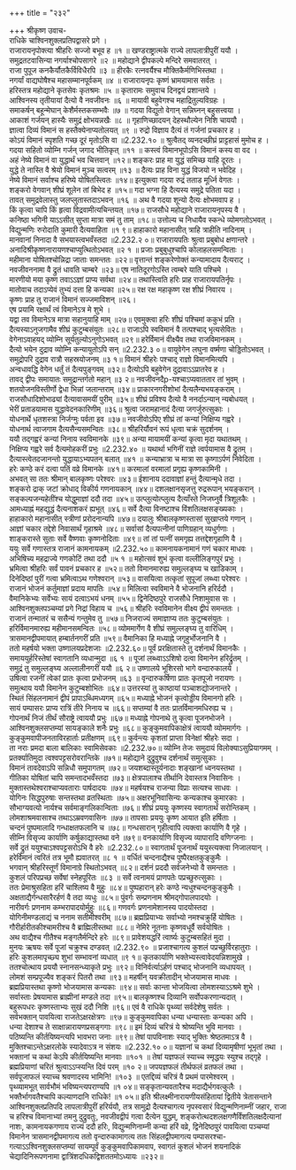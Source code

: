 +++
title = "२३२"

+++
श्रीकृष्ण उवाच-  
राधिके चाश्विनशुक्लप्रतिपद्वासरे प्रगे ।  
राजारायनृपोक्त्या श्रीहरिः सज्जो बभूव ह ॥१ ॥
खण्डराष्ट्रात्मके राज्ये लापलात्रीपुरीं ययौ ।  
समुद्रतटवासिन्या नगर्याश्चोपसागरे ॥२ ॥
महोद्याने द्वीपकल्पे मन्दिरे समवातरत् ।  
राजा पुपूज कनकैर्यौतकैर्विविधैरपि ॥३ ॥
हीरकैः रत्नवर्यैश्च मौक्तिकैर्मणिभिस्तथा ।  
नगर्यां वाद्यघोषैश्च महासम्मानपूर्वकम् ॥४ ॥
राजारायनृपः कृष्णं भ्रामयामास सर्वतः ।  
हरिस्तत्र महोद्याने कृतसेवः कृतश्रमः ॥५ ॥
कृतारामः समुवाच दिनद्वयं प्रशान्तये ।  
आश्विनस्य तृतीयायां दैत्यो वै नवजीवनः ॥६ ॥
मायावी बहुवेगश्च महाद्रितुल्यविग्रहः ।  
समाकर्षन् बहून्मेघान् केशैर्मस्तकसम्भवैः ॥७ ॥
गदया विद्युतो वेगान् सन्निघ्नन् बहुसत्त्वया ।  
आकाशं गर्जयन् हास्यैः समुद्रं क्षोभयन्नखैः ॥८ ॥
गृहाणिच्छादयन् देहस्थौल्येन निशि चाययौ ।  
ज्ञात्वा दिव्यं विमानं स हस्तैक्येनाप्यतोलयत् ॥९ ॥
रुद्रो विज्ञाय दैत्यं तं गर्जनां प्रचकार ह ।  
कोऽयं विमानं स्पृशति गच्छ दूरं मृतोऽसि वा ॥2.232.१० ॥
श्रुत्वैतद् व्यनदच्छीघ्रं प्राट्टहासं मुमोच ह ।  
गदया सहितो व्योम्नि गर्जन् जगाद भीतिकृत् ॥११ ॥
कस्त्वं विमानभूपोऽसि विमानं कस्य वा वद ।  
अहं नेष्ये विमानं वा युद्धार्थं भव चित्तवान् ॥१२॥
शङ्करः प्राह मा युद्धं समिच्छ याहि दूरतः ।  
युद्धे ते नास्ति वै श्रेयो विमानं मुञ्च सत्वरम् ॥१३ ॥
दैत्यः प्राह विना युद्धं विजयो न भवेदिह ।  
नेष्ये विमानं सर्वाश्च हरिष्ये योषितस्त्वितः ॥१४॥
इत्युक्त्वा गदया रुद्रं तताड मूर्ध्नि वेगतः ।  
शङ्करो वेगवान् शीघ्रं शूलेन तां बिभेद ह ॥१५॥
गदा भग्ना हि दैत्यस्य समुद्रे पतिता यदा ।  
तावत् समुद्रवेलास्तु जलप्लुतास्तदाऽभवन् ॥१६ ॥
अथ वै गदया शून्यो दैत्यः क्षोभमवाप ह ।  
किं कृत्वा चापि किं हृत्वा विद्रवामीत्यचिन्तयत् ॥१७॥
राजसौधे महोद्याने राजारायनृपस्य वै ।  
कनिष्ठा भगिनी याऽऽसीत् सुप्ता मात्रा समं तु ताम् ॥१८॥
उत्तोल्य च निधायैव स्कन्धे व्योमगतोऽभवत् ।  
विद्युन्मणिः रुरोदाति कुमारी दैत्यवाहिता ॥१ ९॥
हाहाकारो महानासीत् त्राहि त्राहीति नादिनाम् ।  
मानवानां निनादा वै सभयास्त्वभवँस्तदा ॥2.232.२ ०॥
राजारायपतिः श्रुत्वा प्रबुबोध क्षणान्तरे ।  
अनादिश्रीकृष्णनारायणश्चाप्युत्थितोऽभवत् ॥२ १ ॥
प्रजाः प्रबुबुधुश्चापि कोलाहलसमन्विताः ।  
महीमाना योषितश्चोन्निद्रा जाताः समन्ततः ॥२२॥
वृत्तान्तं शङ्करेणोक्तं कन्यामादाय दैत्यराट् ।  
नवजीवननामा वै द्रुतं धावति चाम्बरे ॥२३॥
एष नातिदूरगोऽस्ति त्वम्बरे याति पश्चिमे ।  
मारणीयो मया कृष्ण तवाऽऽज्ञां प्राप्य सर्वथा ॥२४॥
तथास्त्विति हरिः प्राह राजारायपतिर्नृपः ।  
मातोवाच तदाऽप्येवं तुभ्यं दत्ता हि कन्यका ॥२५॥
रक्ष रक्ष महाकृष्ण रक्ष शीघ्रं निवारय ।  
कृष्णः प्राह तु राजानं विमानं सज्जमाविशन् ॥२६।  
एष प्रयामि रक्षार्थं त्वं विमानेऽत्र मे शुभे ।  
यद्वा तव विमानेऽत्र मात्रा सहानुयाहि माम् ॥२७॥
एवमुक्त्वा हरिः शीघ्रं पश्चिमां ककुभं प्रति ।  
दैत्यस्याऽनुजगामैव शीघ्रं कुटुम्बसंयुतः ॥२८॥
राजाऽपि स्वविमानं वै तत्पश्चाद् भृत्यसेवितः ।  
वेगेनाऽवाहयद् व्योम्नि सूर्यतुल्योऽनुगोऽभवत् ॥२९॥
हरेर्विमानं वीक्ष्यैव तथा राजविमानकम् ।  
दैत्यो भयेन दुद्राव व्योम्नि कन्यायुतोऽपि सन् ॥2.232.३ ०॥
वायुवेगेन लघुना वर्ष्मणा चोड्डितोऽभवत् ।  
समुद्रोपरि दुद्राव रात्रौ सहस्रयोजनम् ॥३ १॥
विमानं श्रीहरेः पश्चाद् राज्ञो विमानमित्यपि ।  
अन्वधावद्धि वेगेन धर्तुं तं दैत्यपुङ्गवम् ॥३२॥
दैत्योऽपि बहुवेगेन दुद्रावाऽऽप्रातरेव ह ।  
तावद् द्वीपः समायातः समुद्रान्तर्गतो महान् ॥३ २॥
नवजीवनदैp-यश्चाऽप्यवाततार तां भुवम् ।  
शतयोजनविस्तीर्णो द्वेधा भिन्नां जलान्तराम् ॥३४॥
प्राकारनगरीशोभां दैत्यलैन्यभयङ्कराम् ।  
राजसौधादिशोभाढ्यां दैत्यावासमयीं पुरीम् ॥३५॥
शीघ्रं प्रविश्य दैत्यो वै ननर्दाऽन्यान् न्यबोधयत् ।  
भेरीं प्रताडयामास युद्धावेदनकारिणीम् ॥३६॥
श्रुत्वा जरामहानादं दैत्या जगर्जुरुत्सुकाः ।  
योधनार्थे धृतशस्त्रा निर्जग्मुः पर्वता इव ॥३७॥
नवजीवोऽपिए शीघ्रं तां कन्यां निक्षिप्य गह्वरे ।  
योधनार्थ त्वाजगाम दैत्यसैन्यसमन्वितः ॥३८॥
श्रीहरिर्यौवनं रूपं धृत्वा चक्रं सुदर्शनम् ।  
ययौ तद्गह्वरं कन्यां निनाय स्वविमानके ॥३९॥
अन्या मायामयीं कन्यां कृत्वा मृदा यथातथम् ।  
निक्षिप्य गह्वरे सर्व दैत्यमोहकरीं प्रभुः ॥2.232.४० ॥
यथार्था भगिनीं राज्ञे त्वर्पयामास वै द्रुतम् ।  
दैत्यास्त्वेतदजानन्तो युद्धायाऽभ्यपतन् बलात् ॥४१ ॥
कन्याभ्रात्रा च मात्रा सा कृष्गाऽर्पणं निवेदिता ।  
हरेः कण्ठे करं दत्वा पतिं वव्रे विमानके ॥४१॥
करमालां वरमालां प्रगृह्य कृष्णकामिनी ।  
अभवत् सा ततः श्रीमान् बालकृष्णः परेश्वरः ॥४३॥
ईशानाय ददावाज्ञां हन्तुं दैत्यान्मृधे तदा ।  
शङ्करो द्राक् जटां क्रोधाद् विकीर्य गणनायकान् ॥४४॥
दशलक्षानसृजत्तु रुद्ररूपान् भयङ्करान् ।  
सङ्कल्पजन्यहेतींश्च योद्धुमाज्ञां ददौ तदा ॥४५॥
उत्प्लुत्योत्प्लुत्य दैत्याँस्ते निजघ्नुर्वै त्रिशूलकैः ।  
आमध्याह्नं महद्युद्धं दैत्यनाशकरं ह्यभूत् ॥४६॥
सर्वे दैत्या विनष्टाश्च विंशतिलक्षसङ्ख्यकाः ।  
हाहाकारो महानासीत् स्त्रीणां प्ररोदनान्यपि ॥४७॥
दयालुः श्रीबालकृष्णस्तासां सुखाप्तये गणान् ।  
आज्ञां चकार तद्देशे निवासार्थं गृहाश्रमे ॥४८॥
सर्वासां दैत्यपत्नीनां पाणिग्रहान् व्यधुर्गणाः ।  
शाङ्करास्ते सुताः सर्वे वैष्णवाः कृष्णनोदिताः ॥४९॥
तां तां पत्नीं समगृह्य तत्तद्देशगृहाणि वै ।  
ययुः सर्वे गणास्तत्र राजानं कामनायकम् ॥2.232.५०॥
कामनायकनामानं गणं चकार माधवः ।  
अभिषिच्य महद्राज्ये गणकोटिं तथा ददौ ॥५ १ ॥
महोत्सवं शुभं कृत्वा वल्लीलिङ्गपुरं प्रभुः ।  
भ्रमित्वा श्रीहरिः सर्वं पावनं प्रचकार ह ॥५२॥
ततो विमानमारुह्य समुल्लङ्घ्य च खाडिकाम् ।  
दिनेदिष्ठां पुरीं गत्वा भ्रमित्वाऽथ गणेश्वरान् ॥५३॥
वासयित्वा तत्कृतां सुपूजां लब्ध्वा परेश्वरः ।  
राजानं भोजनं कर्तुमाज्ञां प्रदाय मापतिः ॥५४॥
मिलित्वा स्वविमाने वै भोजनानि हरिर्ददौ ।  
वैमानिकेभ्यः सर्वेभ्यः सायं दत्वाऽभयं धनम् ॥५५॥
द्विनेदिष्ठपुरे राजसौधे निशामुवास सः ।  
आश्विनशुक्लपञ्चम्यां प्रगे निद्रां विहाय च ॥५६॥
श्रीहरिः स्वविमानेन वीक्ष्य द्वीपं समन्ततः ।  
राजानं तन्मातरं च ससैन्यं गन्तुमेव तु ॥५७॥
निजराज्यं समाज्ञाप्य ततः कुटुम्बसंयुतः ।  
हरिर्विमानमारुह्य महीमानसमन्वितः ॥५८॥
व्योममार्गेण वै शीघ्रं समुल्लङ्घ्य तु वारिधिम् ।  
त्रासमानद्वीपमायात् हम्बार्तनगरीं प्रति ॥५९॥
वैमानिका हि मध्याह्ने जगृहुर्भोजनानि वै ।  
ततो महर्षयो भक्ता उष्णालयप्रदेशजाः ॥2.232.६०॥
पूर्वं प्ररक्षितास्ते तु दर्शनार्थं विमानकैः ।  
समाययुर्हरिस्तेषां स्वागतानि व्यधान्मुदा ॥६ १ ॥
पूजां लब्ध्वाऽऽशिषो दत्वा विमानेन हरिर्द्रुतम् ।  
समुद्रं तु समुल्लङ्घ्य अल्लालीनगरीं ययौ ॥६ २॥
उष्णालये भूशिरसो भागे वन्दारुकालये ।  
उषित्वा रजनीं त्वेकां प्रातः कृत्वा प्रभोजनम् ॥६३ ॥
वृन्दारुकर्षिणा प्रातः कृतपूजो नरायणः ।  
समुत्थाय ययौ विमानेन कुटुम्बशोभितः ॥६४॥
उत्तरस्यां तु काष्ठायां पञ्चाशद्योजनान्तरे ।  
स्थितं सिंहलनामानं द्वीपं प्रापाऽब्धिमध्यगम् ॥६५॥
मध्याह्ने भोजनं कृत्वोड्डीय विमानगो हरिः ।  
सायं पम्पासरः प्राप्य रात्रिं तीरे निनाय च ॥६६॥
सप्तम्यां वै ततः प्रातर्विमानमधिरुह्य च ।  
गोपनार्थं निजं तीर्थं सौराष्ट्रे त्वाययौ प्रभुः ॥६७॥
मध्याह्ने गोपनाथे तु कृत्वा पूजनभोजने ।  
आश्विनशुक्लसप्तम्यां सायङ्काले शनैः प्रभुः ॥६८॥
कुङ्कुमवापिकाक्षेत्रं त्वाययौ व्योममार्गगः ।  
कुङ्कुमवापीजनताविरहार्ताः प्रतीक्षणम् ॥६९॥
कुर्वन्त्यः कृशतां प्राप्ता विनेक्षां श्रीहरेः सदा ।  
ता नराः प्रमदा बाला बालिकाः स्वामिसेवकाः ॥2.232.७०॥
व्योम्नि तेजः समुदायं विलोक्याऽसुप्रियागमम् ।  
प्रतर्क्यातिमुदा त्वश्वपट्टसरोवरान्तिके ॥७१॥
महोद्याने दुद्रुवुश्च दर्शनार्थं समुत्सुकाः ।  
विमानं तावदेवाऽपि सन्निधौ समुपागतम् ॥७२॥
जयशब्दास्तूर्यनादाः शङ्खानां ध्वनयस्तथा ।  
गीतिका योषितां चापि समन्तादभवँस्तदा ॥७३॥
क्षेत्रपालाश्च तीर्थानि देवास्तत्र निवासिनः ।  
मुक्तास्तथेश्वराश्चाप्यवताराः पार्षदादयः ॥७४॥
महर्षयश्च राजन्या विप्राः सत्यश्च साधवः ।  
योगिनः सिद्धपुरुषाः सन्तस्तथा व्रतस्थिताः ॥७५॥
अक्षरभूनिवासिन्यः कन्यकाश्च कुमारकाः ।  
सौभाग्यवत्यो नार्यश्च सर्वमाङ्गलिकान्विताः ॥७६॥
शीघ्रं प्रययुः कृष्णस्य स्वागतार्थं सरोन्तिकम् ।  
लोमशाश्रमवासाश्च तथाऽऽम्रवणवासिनः ॥७७॥
तापसाः प्रययुः कृष्ण आयात इति हर्षिताः ।  
चन्दनं पुष्पमालादि गन्धाक्षतफलानि च ॥७८॥
गन्धसारान् गृहीत्वापि त्यक्त्वा कार्याणि वै गृहे ।  
सीम्नि विसृज्य कार्याणि कर्षुकाद्यास्तथा वने ॥७९॥
वनकार्याणि विसृज्य व्यापारादि वणिग्जनाः ।  
सर्वे द्रुतं ययुश्चाऽश्वपट्टसरोऽभि वै हरेः ॥2.232.८०॥
स्वागतार्थं पूजनार्थं ययुस्त्यक्त्वा निजालयान् ।  
हरेर्विमानं त्वरितं तत्र भूमौ ह्यवातरत् ॥८ १ ॥
वर्धितं चन्दनाद्यैश्च पुष्पैरक्षतकुङ्कुमैः ।  
भगवान् श्रीहरिस्तूर्णं विमानाग्रे स्थितोऽभवत् ॥८२॥
दर्शनं प्रददौ सर्वजनेभ्यो वै समन्ततः ।  
कुशलं परिपप्रच्छ सर्वेषां स्नेहपूरितः ॥८३ ॥
सर्वे त्वनामयं प्राणपतेः पप्रच्छुरुत्सुकाः ।  
ततः प्रेमाश्रुसहिता हरिं चाश्लिष्य वै मुहुः ॥८४॥
पुष्पहारान् हरेः कण्ठे न्यधुश्चन्दनकुङ्कुमैः ।  
अक्षताद्यैर्गन्धसारैरर्हणं वै तदा व्यधुः ॥८५॥
पुंवर्गः सम्प्रणनाम श्रीमद्गोपालपादयोः ।  
नारीवर्गः प्रणनाम कम्भरापादयोर्मुहुः ॥८६॥
गणवर्गः प्रणनामेशानस्य पादयोस्तदा ।  
योगिनीमण्डलाद्यं च ननाम सतीमीश्वरीम् ॥८७॥
ब्रह्मप्रियाभ्यः सर्वाभ्यो नमश्चक्रुर्हि योषितः ।  
गौरीर्हारीतकीश्चामरीश्च वै ब्राह्मिलीस्तथा ॥८८॥
नेमिरे नूतनाः कृष्णवधूर्वै सर्वयोषितः ।  
अथ वाद्यैश्च गीतैश्च मङ्गलैर्मन्दिरे हरेः ॥८९॥
प्रावेशयद्धरिं त्वार्ष्यः कुटुम्बसहितं मुदा ।  
मुनयः ऋषयः सर्वे पूजां चक्रुश्च दण्डवत् ॥2.232.९० ॥
प्रजाश्चागत्य कुशलं पप्रच्छुर्विरहातुराः ।  
हरिः कुशलमापृच्छ्य शुभां सम्भावनां व्यधात् ॥९ १॥
कृतकार्याणि भक्तेभ्यस्त्वावेदयन्निशामुखे ।  
ततश्चोत्थाय प्रययौ स्नानसन्ध्याकृते प्रभुः ॥९२॥
विनिर्वर्त्याऽर्हणं पश्चाद् भोजनानि व्यधापयत् ।  
लोमशं सम्प्रपूज्यैव शङ्करं पितरौ तथा ॥९३॥
महर्षीन् यवक्रीतादीन् भोजयामास माधवः ।  
ब्रह्मप्रियास्तथा कृष्णो भोजयामास कन्यकाः ॥९४॥
सर्वाः कान्ता भोजयित्वा लोमशस्याऽऽश्रमे शुभे ।  
सर्वास्ताः प्रेषयामास ब्राह्मीनां मण्डले तदा ॥९५॥
बालकृष्णश्च दिव्यानि सर्वोपकरणान्यदात् ।  
बहुरूपधरः कृष्णस्ताभ्यः सुखं ददौ निशि ॥९६॥
एवं वै राधिके पृथ्व्यां सर्वदेशेषु सर्वतः ।  
सर्वभक्तान् पावयित्वा राजतेऽक्षरक्षेत्रगः ॥९७॥
कुङ्कुमवापिका धन्या धन्यास्ताः कन्यका अपि ।  
धन्या देशाश्च ते साक्षान्नारायणप्रसङ्गगाः ॥९८॥
इमं दिव्यं चरित्रं ये श्रोष्यन्ति भुवि मानवाः ।  
पठिष्यन्ति कीर्तयिष्यन्त्यपि भावभरा जनाः ॥९९॥
तेषां पापविनाशः स्याद् भुक्तिः श्रेष्ठतमाऽत्र वै ।  
मुक्तिश्चाऽन्तेऽक्षरलोके स्यादेवाऽत्र न संशयः ॥2.232.१० ०॥
यज्ञानां च कथां दिव्यामृषीणां भूभृतां तथा ।  
भक्तानां च कथां केऽपि कीर्तयिष्यन्ति मानवाः ॥१०१ ॥
तेषां यज्ञफलं स्याच्च स्मृद्धयः स्युश्च तद्गृहे ।  
ब्रह्मप्रियाणां चरितं श्रुत्वाऽऽप्स्यन्ति दिवं परम् ॥१० २॥
जपयज्ञफलं तीर्थफलं व्रतफलं तथा ।  
सर्वपूजाफलं स्याच्च श्रवणादस्य भामिनि! ॥१०३ ॥
एतद्दिव्यं चरित्रं वै प्रथमं पारमेश्वरम् ।  
पृथ्व्यामभूत् सार्वभौमं भविष्यन्त्यपराण्यपि ॥१ ०४॥
सङ्कृतान्यवतारैश्च मदाद्यैर्भगवत्कुलैः ।  
भक्तैर्भागवतैश्चापि कल्याणदानि राधिके! ॥१ ०५॥
इति श्रीलक्ष्मीनारायणीयसंहितायां द्वितीये त्रेतासन्ताने आश्विनशुक्लप्रतिपदि लापलात्रीपुरीं हरिर्ययौ, तत्र सामुद्रो दैत्यश्चागत्य नृपस्वसारं विद्युन्मणिनाम्नीं जहार, राजा च हरिश्च विमानाभ्यां तमनु दुद्रुवतुः, नवजीवद्वीपं गत्वा दैत्येन युद्धम्, शङ्करोत्थदशलक्षगणैर्विंशतिलक्षदैत्यानां नाशः, कामनायकगणाय राज्यं ददौ हरिः, विद्युन्मणिनाम्नी कन्या हरिं वव्रे, द्विनेदिष्ठपुरं पावयित्वा पञ्चम्यां विमानेन त्रासमानद्वीपमागत्य ततो वृन्दारुकामागत्य ततः सिंहलद्वीपमागत्य पम्पासरश्चा-  
गत्याऽऽश्विनशुक्लसप्तम्यां सायम्पूर्वं कुङ्कुमवापिकामवाप, स्वागतं कुशलं भोजनं शयनादिकं चेद्यादिनिरूपणनामा द्वात्रिंशदधिकद्विशततमोऽध्यायः ॥२३२॥
    

